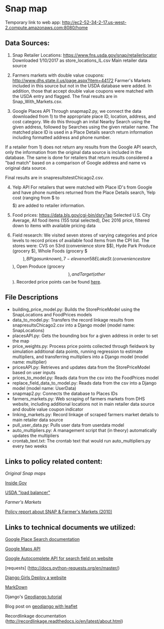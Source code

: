 # Snap map

Temporary link to web app: http://ec2-52-34-2-17.us-west-2.compute.amazonaws.com:8080/home  

## Data Sources:
1) Snap Retailer Locations: https://www.fns.usda.gov/snap/retailerlocator
Downloaded 1/10/2017 as store_locations_IL.csv
Main retailer data source

2) Farmers markets with double value coupons: 
    http://www.dhs.state.il.us/page.aspx?item=44172
Farmer's Markets included in this source but not in the USDA database were added. In addition, those that accept double value coupons were matched with the USDA entry and flagged. The final results are in Snap_With_Markets.csv. 

3) Google Places API
Through snapmap2.py, we connect the data downloaded from 1) to the appropriate place ID, location, address, and cost category. We do this through an inital Nearby Search using the given address, followed by Searches using the given retailer name. The matched place ID is used in a Place Details search return information including formatted address and phone number.

If a retailer from 1) does not return any results from the Google API search, only the information from the original data source is included in the database. The same is done for retailers that return results considered a "bad match" based on a comparison of Google address and name vs original data source. 

Final results are in snapresultstestChicago2.csv. 

4) Yelp API
For retailers that were matched with Place ID's from Google and have phone numbers returned from the Place Details search, Yelp cost (ranging from $ to $$$$$) are added to retailer information.

5) Food prices: https://data.bls.gov/cgi-bin/dsrv?ap
Selected U.S. City Average, All food items (155 total selected), Dec 2016 price, filtered down to items with available pricing data

6) Field research: We visited seven stores of varying categories and price levels to record prices of available food items from the CPI list. The stores were: CVS on 53rd (convenience store $$), Hyde Park Produce (grocery $), Whole Foods (grocery $$$), BP (gas unknown), 7-eleven on 58 E Lake St. (convenience store $$), Open Produce (grocery $$), and Target (other $$). Recorded price points can be found [here](https://docs.google.com/spreadsheets/d/1XIhF04hT3vKJzueRmdIF5lUWUIPM8AxkgeCzGnTnn7c/edit?usp=sharing).

## File Descriptions
- building_price_model.py: Builds the StorePriceModel using the SnapLocations and FoodPrices models
- data_to_model.py: Transfers the record linkage results from snapresultsChicago2.csv into a Django model (model name: SnapLocations)
- placesAPI.py: Gets the bounding box for a given address in order to set the map
- price_weights.py: Process price points collected through fieldwork by simulation additional data points, running regression to estimate multipliers, and transferring multipliers into a Django model (model name: multiplier)
- pricesAPI.py: Retrieves and updates data from the StorePriceModel based on user inputs
- prices_to_model.py: Reads data from the csv into the FoodPrices model
- replace_field_data_to_model.py: Reads data from the csv into a Django model (model name: UserData)
- snapmap2.py: Connects the database to Places IDs
- farmers_markets.py: Web scraping of farmers markets from DHS website, including additional locations not in main retailer data source and double value coupon indicator
- linking_markets.py: Record linkage of scraped farmers market details to main retailer data source
- pull_user_data.py: Pulls user data from userdata model
- auto_multipliers.py: A management script that (in theory) automatically updates the multipliers
- crontab_text.txt: The crontab text that would run auto_multipliers.py every two weeks

## Links to policy related content:
*Original Snap maps*

[Inside Gov](http://snap-retailers.insidegov.com/#main)

[USDA "load balancer"](http://snap-load-balancer-244858692.us-east-1.elb.amazonaws.com/snap/main.swf?wmode=transparent)

*Farmer's Markets*

[Policy report about SNAP & Farmer's Markets (2010)](http://cclhdn.org/wp-content/uploads/2013/02/RealFoodRealChoice_SNAP_FarmersMarkets.pdf)


## Links to technical documents we utilized:
[Google Place Search documentation](https://developers.google.com/places/web-service/search)

[Google Maps API](https://developers.google.com/maps/documentation/javascript/importing_data#data)

[Google Autocomplete API for search field on website](https://developers.google.com/maps/documentation/javascript/places-autocomplete)

[requests] (http://docs.python-requests.org/en/master/)

[Django Girls Deploy a website](https://tutorial.djangogirls.org/en/deploy/)

[MarkDown](https://github.com/adam-p/markdown-here/wiki/Markdown-Cheatsheet)

Django's [Geodjango tutorial](https://docs.djangoproject.com/en/1.11/ref/contrib/gis/tutorial/)

Blog post on [geodjango with leaflet](http://blog.mathieu-leplatre.info/geodjango-maps-with-leaflet.html)

Recordlinkage documentation (http://recordlinkage.readthedocs.io/en/latest/about.html)
